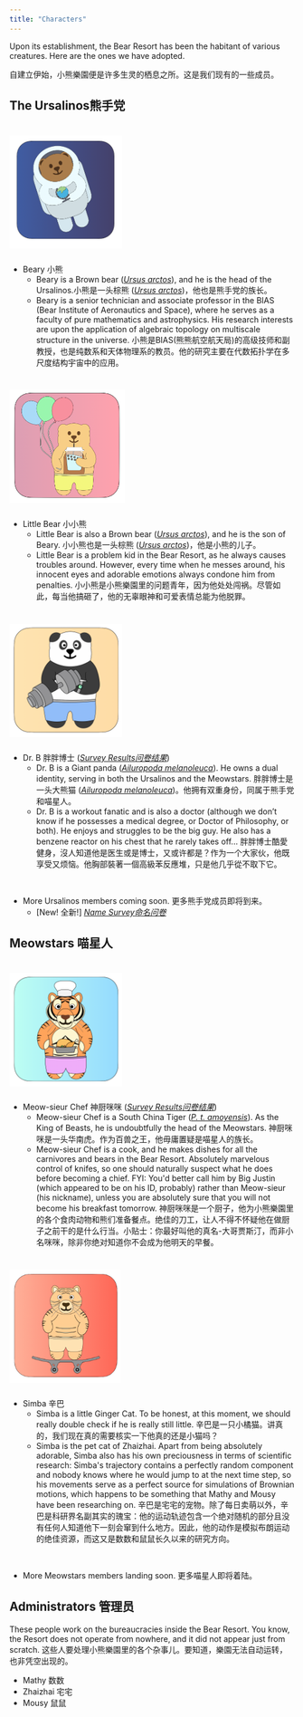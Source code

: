 ```yaml
---
title: "Characters"
---
```


<span class="eng">Upon its establishment, the Bear Resort has been the habitant of various creatures. Here are the ones we have adopted.</span>

<span class="chn">自建立伊始，小熊樂園便是许多生灵的栖息之所。这是我们现有的一些成员。</span>

## <span class="eng">The Ursalinos</span><span class="chn">熊手党</span> 

# <img src="beary.png" style="height: 200px;">

- <span class="eng">Beary</span> <span class="chn">小熊</span>
    - <span class="eng">Beary is a Brown bear ([*Ursus arctos*](https://en.wikipedia.org/wiki/Brown_bear)), and he is the head of the Ursalinos.</span><span class="chn">小熊是一头棕熊 ([*Ursus arctos*](https://en.wikipedia.org/wiki/Brown_bear))，他也是熊手党的族长。</span><br>
    - <span class="eng">Beary is a senior technician and associate professor in the BIAS (Bear Institute of Aeronautics and Space), where he serves as a faculty of pure mathematics and astrophysics. His research interests are upon the application of algebraic topology on multiscale structure in the universe.</span> <span class="chn">小熊是BIAS(熊熊航空航天局)的高级技师和副教授，也是纯数系和天体物理系的教员。他的研究主要在代数拓扑学在多尺度结构宇宙中的应用。</span>

# <img src="little-bear.png" style="height: 200px;">

- <span class="eng">Little Bear</span> <span class="chn">小小熊</span>
    - <span class="eng">Little Bear is also a Brown bear ([*Ursus arctos*](https://en.wikipedia.org/wiki/Brown_bear)), and he is the son of Beary.</span> <span class="chn">小小熊也是一头棕熊 ([*Ursus arctos*](https://en.wikipedia.org/wiki/Brown_bear))，他是小熊的儿子。</span>
    - <span class="eng">Little Bear is a problem kid in the Bear Resort, as he always causes troubles around. However, every time when he messes around, his innocent eyes and adorable emotions always condone him from penalties.</span> <span class="chn">小小熊是小熊樂園里的问题青年，因为他处处闯祸。尽管如此，每当他搞砸了，他的无辜眼神和可爱表情总能为他脱罪。</span>

# <img src="dr-b.png" style="height: 200px;">

- <span class="eng">Dr. B</span> <span class="chn">胖胖博士</span> ([<span class="eng">*Survey Results*</span><span class="chn">*问卷结果*</span>](https://docs.google.com/forms/d/e/1FAIpQLSdzFX4EANLZvD9Y2l2mYN_56jX23oaFzY7fUjT8BAuToITpKQ/viewanalytics?usp=form_confirm))
    - <span class="eng">Dr. B is a Giant panda ([*Ailuropoda melanoleuca*](https://en.wikipedia.org/wiki/Giant_panda)). He owns a dual identity, serving in both the Ursalinos and the Meowstars.</span> <span class="chn">胖胖博士是一头大熊猫 ([*Ailuropoda melanoleuca*](https://en.wikipedia.org/wiki/Giant_panda))。他拥有双重身份，同属于熊手党和喵星人。</span>
    - <span class="eng">Dr. B is a workout fanatic and is also a doctor (although we don’t know if he possesses a medical degree, or Doctor of Philosophy, or both). He enjoys and struggles to be the big guy. He also has a benzene reactor on his chest that he rarely takes off...</span> <span class="chn">胖胖博士酷愛健身，沒人知道他是医生或是博士，又或许都是？作为一个大家伙，他既享受又烦恼。他胸部裝著一個高級苯反應堆，只是他几乎從不取下它。</span>
<br>

- <span class="eng">More Ursalinos members coming soon.</span> <span class="chn">更多熊手党成员即将到来。</span>
    - [<span class="eng">New!</span> <span class="chn">全新!</span>] [<span class="eng">*Name Survey*</span><span class="chn">*命名问卷*</span>](dual_survey.html)

## <span class="eng">Meowstars</span> <span class="chn">喵星人</span> 

# <img src="tiger.png" style="height: 200px;">

- <span class="eng">Meow-sieur Chef</span> <span class="chn">神厨咪咪</span> ([<span class="eng">*Survey Results*</span><span class="chn">*问卷结果*</span>](https://docs.google.com/forms/d/e/1FAIpQLSeSW_F1lZ-YPX4SVYt6Ryv5MRwZlF0ktrK1k7WABXoYVraSNQ/viewanalytics?usp=form_confirm))
    - <span class="eng">Meow-sieur Chef is a South China Tiger ([*P. t. amoyensis*](https://en.wikipedia.org/wiki/South_China_tiger)). As the King of Beasts, he is undoubtfully the head of the Meowstars.</span> <span class="chn">神厨咪咪是一头华南虎。作为百兽之王，他毋庸置疑是喵星人的族长。</span>
    - <span class="eng">Meow-sieur Chef is a cook, and he makes dishes for all the carnivores and bears in the Bear Resort. Absolutely marvelous control of knifes, so one should naturally suspect what he does before becoming a chief. FYI: You'd better call him by Big Justin (which appeared to be on his ID, probably) rather than Meow-sieur (his nickname), unless you are absolutely sure that you will not become his breakfast tomorrow.</span> <span class="chn">神厨咪咪是一个厨子，他为小熊樂園里的各个食肉动物和熊们准备餐点。绝佳的刀工，让人不得不怀疑他在做厨子之前干的是什么行当。小贴士：你最好叫他的真名-大哥贾斯汀，而非小名咪咪，除非你绝对知道你不会成为他明天的早餐。</span>

# <img src="simba.png" style="height: 200px;">

- <span class="eng">Simba</span> <span class="chn">辛巴</span>
    - <span class="eng">Simba is a little Ginger Cat. To be honest, at this moment, we should really double check if he is really still little.</span> <span class="chn">辛巴是一只小橘猫。讲真的，我们现在真的需要核实一下他真的还是小猫吗？</span>
    - <span class="eng">Simba is the pet cat of Zhaizhai. Apart from being absolutely adorable, Simba also has his own preciousness in terms of scientific research: Simba's trajectory contains a perfectly random component and nobody knows where he would jump to at the next time step, so his movements serve as a perfect source for simulations of Brownian motions, which happens to be something that Mathy and Mousy have been researching on.</span> <span class="chn">辛巴是宅宅的宠物。除了每日卖萌以外，辛巴是科研界名副其实的瑰宝：他的运动轨迹包含一个绝对随机的部分且没有任何人知道他下一刻会窜到什么地方。因此，他的动作是模拟布朗运动的绝佳资源，而这又是数数和鼠鼠长久以来的研究方向。</span>
<br>

- <span class="eng">More Meowstars members landing soon.</span> <span class="chn">更多喵星人即将着陆。</span>

## <span class="eng">Administrators</span> <span class="chn">管理员</span> 

<span class="eng">These people work on the bureaucracies inside the Bear Resort. You know, the Resort does not operate from nowhere, and it did not appear just from scratch.</span> <span class="chn">这些人要处理小熊樂園里的各个杂事儿。要知道，樂園无法自动运转，也非凭空出现的。</span>

- <span class="eng">Mathy</span> <span class="chn">数数</span>
- <span class="eng">Zhaizhai</span> <span class="chn">宅宅</span>
- <span class="eng">Mousy</span> <span class="chn">鼠鼠</span>